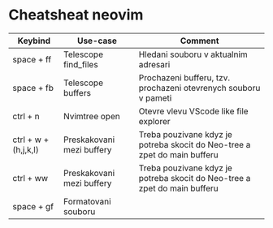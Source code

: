 # Cheatsheat neovim

| Keybind              | Use-case                  | Comment                                                                   |
| -------------------- | ------------------------- | ------------------------------------------------------------------------- |
| space + ff           | Telescope find_files      | Hledani souboru v aktualnim adresari                                      |
| space + fb           | Telescope buffers         | Prochazeni bufferu, tzv. prochazeni otevrenych souboru v pameti           |
| ctrl + n             | Nvimtree open             | Otevre vlevu VScode like file explorer                                    |
| ctrl + w + (h,j,k,l) | Preskakovani mezi buffery | Treba pouzivane kdyz je potreba skocit do Neo-tree a zpet do main bufferu |
| ctrl + ww            | Preskakovani mezi buffery | Treba pouzivane kdyz je potreba skocit do Neo-tree a zpet do main bufferu |
| space + gf           | Formatovani souboru       |                                                                           |
